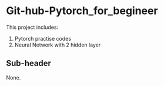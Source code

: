 # Git-hub-Pytorch_for_begineer

This project includes:
1. Pytorch practise codes
2. Neural Network with 2 hidden layer 

## Sub-header 

None.